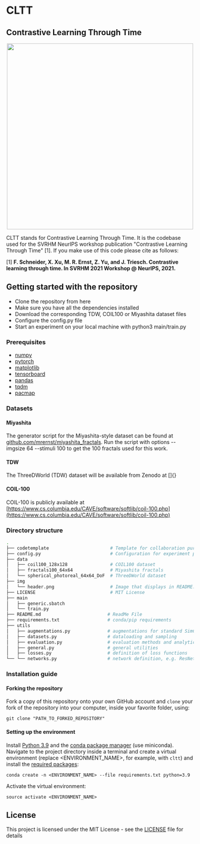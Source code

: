 # CLTT
## Contrastive Learning Through Time

<p align="center">
  <img src="https://github.com/trieschlab/cltt/blob/release/img/header.png" width="500">

CLTT stands for Contrastive Learning Through Time. It is the codebase used for the SVRHM NeurIPS workshop publication "Contrastive Learning Through Time" [1]. 
If you make use of this code please cite as follows:
 

[1] **F. Schneider, X. Xu, M. R. Ernst, Z. Yu, and J. Triesch. Contrastive learning through time. In SVRHM 2021 Workshop @ NeurIPS, 2021.**


## Getting started with the repository

* Clone the repository from here
* Make sure you have all the dependencies installed
* Download the corresponding TDW, COIL100 or Miyashita dataset files
* Configure the config.py file
* Start an experiment on your local machine with python3 main/train.py

### Prerequisites

* [numpy](http://www.numpy.org/)
* [pytorch](https://www.pytorch.org/)
* [matplotlib](https://matplotlib.org/)
* [tensorboard](https://tensorflow.org/)
* [pandas](https://pandas.pydata.org)
* [tqdm](https://pypi.org/project/tqdm/)
* [pacmap](https://pypi.org/project/pacmap/)

### Datasets

#### Miyashita
The generator script for the Miyashita-style dataset can be found at [github.com/mrernst/miyashita_fractals](https://github.com/mrernst/miyashita_fractals). Run the script with options --imgsize 64 --stimuli 100 to get the 100 fractals used for this work.

#### TDW
The ThreeDWorld (TDW) dataset will be available from Zenodo at []{}

#### COIL-100
COIL-100 is publicly available at [https://www.cs.columbia.edu/CAVE/software/softlib/coil-100.php](https://www.cs.columbia.edu/CAVE/software/softlib/coil-100.php)

### Directory structure

```bash
.
├── codetemplate                       # Template for collaboration purposes
├── config.py                          # Configuration for experiment parameters
├── data                          
│   ├── coil100_128x128                # COIL100 dataset
│   ├── fractals100_64x64              # Miyashita fractals
│   └── spherical_photoreal_64x64_DoF  # ThreeDWorld dataset
├── img
│   └── header.png  				   # Image that displays in README.md
├── LICENSE                            # MIT License
├── main
│   ├── generic.sbatch
│   └── train.py             		                 		    
├── README.md                         # ReadMe File
├── requirements.txt                  # conda/pip requirements
├── utils
│   ├── augmentations.py           	  # augmentations for standard SimCLR
│   ├── datasets.py             	  # dataloading and sampling
│   ├── evaluation.py             	  # evaluation methods and analytics
│   ├── general.py					  # general utilities
│   ├── losses.py					  # definition of loss functions
└── └── networks.py					  # network definition, e.g. ResNet

```

### Installation guide

#### Forking the repository

Fork a copy of this repository onto your own GitHub account and `clone` your fork of the repository into your computer, inside your favorite folder, using:

`git clone "PATH_TO_FORKED_REPOSITORY"`

#### Setting up the environment

Install [Python 3.9](https://www.python.org/downloads/release/python-395/) and the [conda package manager](https://conda.io/miniconda.html) (use miniconda). Navigate to the project directory inside a terminal and create a virtual environment (replace <ENVIRONMENT_NAME>, for example, with `cltt`) and install the [required packages](requirements.txt):

`conda create -n <ENVIRONMENT_NAME> --file requirements.txt python=3.9`

Activate the virtual environment:

`source activate <ENVIRONMENT_NAME>`


## License

This project is licensed under the MIT License - see the [LICENSE](LICENSE) file for details